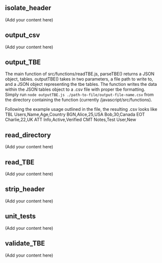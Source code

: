 ## isolate_header

(Add your content here)

## output_csv

(Add your content here)

## output_TBE

The main function of src/functions/readTBE.js, parseTBE() returns a JSON object, tables. outputTBE() takes in two parameters, a file path to write to, and a JSON object representing the tbe tables. The function writes the data within the JSON tables object to a .csv file with proper tbe formatting. Simply run ```node outputTBE.js ./path-to-file/output-file-name.csv``` from the directory containing the function (currently /javascript/src/functions).

Following the example usage outlined in the file, the resulting .csv looks like
TBL Users,Name,Age,Country
BGN,Alice,25,USA
Bob,30,Canada
EOT Charlie,22,UK
ATT Info,Active,Verified
CMT Notes,Test User,New

## read_directory

(Add your content here)

## read_TBE

(Add your content here)

## strip_header

(Add your content here)

## unit_tests

(Add your content here)

## validate_TBE

(Add your content here)
